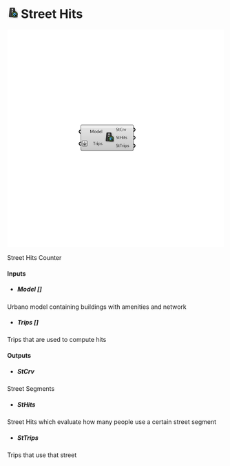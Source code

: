 # ![](../../images/icons/Street_Hits.png) Street Hits

![](../../images/components/Street_Hits.png)

Street Hits Counter

#### Inputs
* ##### Model []
Urbano model containing buildings with amenities and network
* ##### Trips []
Trips that are used to compute hits

#### Outputs
* ##### StCrv
Street Segments
* ##### StHits
Street Hits which evaluate how many people use a certain street segment
* ##### StTrips
Trips that use that street